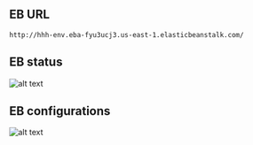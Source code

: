 ## EB URL
`http://hhh-env.eba-fyu3ucj3.us-east-1.elasticbeanstalk.com/`
## EB status
![alt text]()

## EB configurations
![alt text]()
